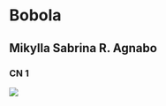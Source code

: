 # Bobola
## Mikylla Sabrina R. Agnabo
### CN 1
![](https://www.slashfilm.com/img/gallery/hbo-max-made-a-calcifer-yule-log-proving-that-the-best-blaze-indeed-burns-brightest-when-circumstances-are-at-their-worst/intro-1640226868.jpg
)
